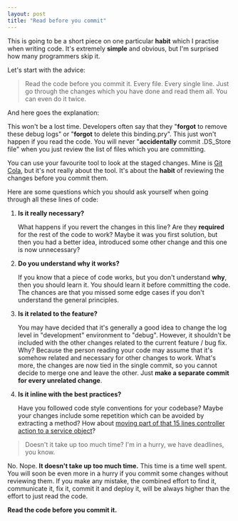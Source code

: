 ```yaml
---
layout: post
title: "Read before you commit"
---
```


This is going to be a short piece on one particular **habit** which I practise when writing code. It's extremely **simple** and obvious, but I'm surprised how many programmers skip it.

Let's start with the advice:

> Read the code before you commit it. Every file. Every single line. Just go through the changes which you have done and read them all. You can even do it twice.

And here goes the explanation:

This won't be a lost time. Developers often say that they "**forgot** to remove these debug logs" or "**forgot** to delete this binding.pry". This just won't happen if you read the code. You will never "**accidentally** commit .DS_Store file" when you just review the list of files which you are committing.

You can use your favourite tool to look at the staged changes. Mine is [Git Cola](https://git-cola.github.io/), but it's not really about the tool. It's about the **habit** of reviewing the changes before you commit them.

Here are some questions which you should ask yourself when going through all these lines of code:

1. **Is it really necessary?**

    What happens if you revert the changes in this line? Are they **required** for the rest of the code to work? Maybe it was you first solution, but then you had a better idea, introduced some other change and this one is now unnecessary?

2. **Do you understand why it works?**

    If you know that a piece of code works, but you don't understand **why**, then you should learn it. You should learn it before committing the code. The chances are that you missed some edge cases if you don't understand the general principles.

3. **Is it related to the feature?**

    You may have decided that it's generally a good idea to change the log level in "development" environment to "debug". However, it shouldn't be included with the other changes related to the current feature / bug fix. Why? Because the person reading your code may assume that it's somehow related and necessary for other changes to work. What's more, the changes are now tied in the single commit, so you cannot decide to merge one and leave the other. Just **make a separate commit for every unrelated change**.

4. **Is it inline with the best practices?**

    Have you followed code style conventions for your codebase? Maybe your changes include some repetition which can be avoided by extracting a method? How about [moving part of that 15 lines controller action to a service object](/blog/2014/11/25/my-take-on-services-in-rails/)?

> Doesn't it take up too much time? I'm in a hurry, we have deadlines, you know.

No. Nope. **It doesn't take up too much time.** This time is a time well spent. You will soon be even more in a hurry if you commit some changes without reviewing them. If you make any mistake, the combined effort to find it, communicate it, fix it, commit it and deploy it, will be always higher than the effort to just read the code.

**Read the code before you commit it.**
